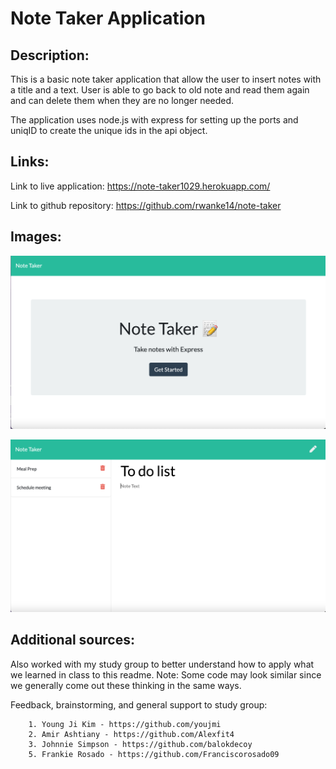 # Note Taker Application

## Description:
This is a basic note taker application that allow the user to insert notes with a title and a text. User is able to go back to old note and read them again and can delete them when they are no longer needed. 

The application uses node.js with express for setting up the ports and uniqID to create the unique ids in the api object. 

## Links:

Link to live application: https://note-taker1029.herokuapp.com/

Link to github repository: https://github.com/rwanke14/note-taker

## Images:

![Note Taker Home Page](./Develop/images/homepage.png)

![Note Taker Notes Page](./Develop/images/notespage.png)

## Additional sources:

Also worked with my study group to better understand how to apply what we learned in class to this readme. Note: Some code may look similar since we generally come out these thinking in the same ways. 

Feedback, brainstorming, and general support to study group:

        1. Young Ji Kim - https://github.com/youjmi
        2. Amir Ashtiany - https://github.com/Alexfit4
        3. Johnnie Simpson - https://github.com/balokdecoy
        5. Frankie Rosado - https://github.com/Franciscorosado09

